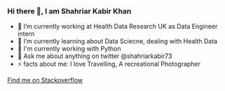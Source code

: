 ### Hi there 👋, I am Shahriar Kabir Khan

- 🔭 I’m currently working at Health Data Research UK as Data Engineer intern
- 🌱 I’m currently learning about Data Sciecne, dealing with Health Data
- 🐍 I'm currently working with Python 
- 💬 Ask me about anything on twitter @shahriarkabir73
- ⚡ facts about me: I love Travelling, A recreational Photographer

[Find me on Stackoverflow](https://stackoverflow.com/users/9453613/shahriar-kabir-khan)
<!--
**mskabirkhan/mskabirkhan** is a ✨ _special_ ✨ repository because its `README.md` (this file) appears on your GitHub profile.

Here are some ideas to get you started:

- 🔭 I’m currently working on ...
- 🌱 I’m currently learning ...
- 👯 I’m looking to collaborate on ...
- 🤔 I’m looking for help with ...
- 💬 Ask me about ...
- 📫 How to reach me: ...
- 😄 Pronouns: ...
- ⚡ Fun fact: ...
-->
